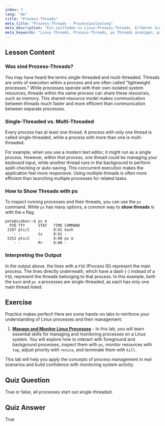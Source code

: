 ```yaml
---
index: 3
lang: "de"
title: "Prozess-Threads"
meta_title: "Prozess-Threads - Prozessauslastung"
meta_description: "Ein Leitfaden zu Linux-Prozess-Threads. Erfahren Sie den Unterschied zwischen Single-Threaded- und Multi-Threaded-Prozessen und wie Sie den ps-Befehl verwenden, um Threads anzuzeigen."
meta_keywords: "Linux Threads, Prozess-Threads, ps Threads anzeigen, ps m, Multi-Threaded, Single-Threaded, leichtgewichtiger Prozess, Linux Prozessmanagement"
---
```


## Lesson Content

### Was sind Prozess-Threads?

You may have heard the terms single-threaded and multi-threaded. Threads are units of execution within a process and are often called "lightweight processes." While processes operate with their own isolated system resources, threads within the same process can share these resources, such as memory. This shared-resource model makes communication between threads much faster and more efficient than communication between separate processes.

### Single-Threaded vs. Multi-Threaded

Every process has at least one thread. A process with only one thread is called single-threaded, while a process with more than one is multi-threaded.

For example, when you use a modern text editor, it might run as a single process. However, within that process, one thread could be managing your keyboard input, while another thread runs in the background to perform spell-checking or auto-saving. This concurrent execution makes the application feel more responsive. Using multiple threads is often more efficient than launching multiple processes for related tasks.

### How to Show Threads with ps

To inspect running processes and their threads, you can use the `ps` command. While `ps` has many options, a common way to **show threads** is with the `m` flag.

```plaintext
pete@icebox:~$ ps m
  PID TTY      STAT   TIME COMMAND
 2207 pts/2    -      0:01 bash
    - -        Ss     0:01 -
 5252 pts/2    -      0:00 ps m
    - -        R+     0:00 -
```

### Interpreting the Output

In the output above, the lines with a `PID` (Process ID) represent the main process. The lines directly underneath, which have a dash (`-`) instead of a `PID`, represent the threads belonging to that process. In this example, both the `bash` and `ps m` processes are single-threaded, as each has only one main thread listed.

## Exercise

Practice makes perfect! Here are some hands-on labs to reinforce your understanding of Linux processes and their management:

1. **[Manage and Monitor Linux Processes](https://labex.io/de/labs/comptia-manage-and-monitor-linux-processes-590864)** - In this lab, you will learn essential skills for managing and monitoring processes on a Linux system. You will explore how to interact with foreground and background processes, inspect them with `ps`, monitor resources with `top`, adjust priority with `renice`, and terminate them with `kill`.

This lab will help you apply the concepts of process management in real scenarios and build confidence with monitoring system activity.

## Quiz Question

True or false, all processes start out single-threaded.

## Quiz Answer

True
